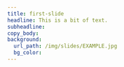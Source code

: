 ```yaml
---
title: first-slide
headline: This is a bit of text.
subheadline:
copy_body:
background:
  url_path: /img/slides/EXAMPLE.jpg
  bg_color:
---
```

